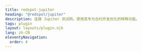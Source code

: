 ```yaml
---
title: redspot-jupiter
heading: "@redspot/jupiter"
description: 连接 Jupiter 测试网，使用其专为合约开发优化的特殊功能。
tags: plugin
layout: layouts/plugin.njk
lang: zh-CN
eleventyNavigation:
  order: 4
---
```

